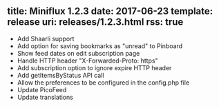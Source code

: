 title: Miniflux 1.2.3
date: 2017-06-23
template: release
uri: releases/1.2.3.html
rss: true
---

* Add Shaarli support
* Add option for saving bookmarks as "unread" to Pinboard
* Show feed dates on edit subscription page
* Handle HTTP header "X-Forwarded-Proto: https"
* Add subscription option to ignore expire HTTP header
* Add getItemsByStatus API call
* Allow the preferences to be configured in the config.php file
* Update PicoFeed
* Update translations
